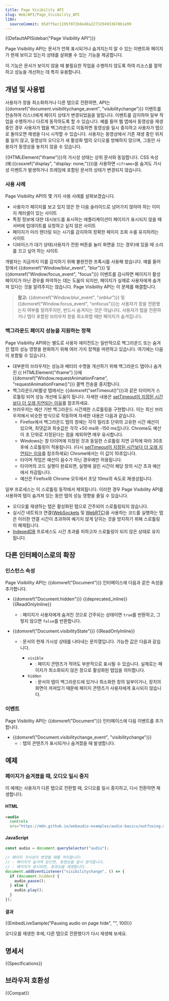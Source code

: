 ```yaml
---
title: Page Visibility API
slug: Web/API/Page_Visibility_API
l10n:
  sourceCommit: 95dff5ec1195f072b8e48a2273294933670b1e99
---
```


{{DefaultAPISidebar("Page Visibility API")}}

Page Visibility API는 문서가 언제 표시되거나 숨겨지는지 알 수 있는 이벤트와 페이지가 현재 보이고 있는지 상태를 살펴볼 수 있는 기능을 제공합니다.

이 기능은 문서가 보이지 않을 때 불필요한 작업을 수행하지 않도록 하여 리소스를 절약하고 성능을 개선하는 데 특히 유용합니다.

## 개념 및 사용법

사용자가 창을 최소화하거나 다른 탭으로 전환하면, API는 {{domxref("document.visibilitychange_event", "visibilitychange")}} 이벤트를 전송하여 리스너에게 페이지 상태가 변경되었음을 알립니다. 이벤트를 감지하여 일부 작업을 수행하거나 다르게 동작하도록 할 수 있습니다. 예를 들어 웹 앱에서 동영상을 재생 중인 경우 사용자가 탭을 백그라운드로 이동하면 동영상을 일시 중지하고 사용자가 탭으로 돌아오면 재생을 다시 시작할 수 있습니다. 사용자는 동영상에서 기존 재생 중인 위치를 잃지 않고, 동영상의 오디오가 새 활성화 탭의 오디오를 방해하지 않으며, 그동안 사용자가 동영상을 놓치지 않을 수 있습니다.

{{HTMLElement("iframe")}}의 가시성 상태는 상위 문서와 동일합니다. CSS 속성(예:{{cssxref("display", "display: none;")}})을 사용하면 `<iframe>`을 숨겨도 가시성 이벤트가 발생하거나 프레임에 포함된 문서의 상태가 변경되지 않습니다.

### 사용 사례

Page Visibility API의 몇 가지 사용 사례를 살펴보겠습니다.

- 사용자가 페이지를 보고 있지 않은 한 다음 슬라이드로 넘어가지 않아야 하는 이미지 캐러셀이 있는 사이트
- 특정 정보에 대한 대시보드를 표시하는 애플리케이션이 페이지가 표시되지 않을 때 서버에 업데이트를 요청하고 싶지 않은 사이트
- 페이지가 미리 렌더링 되는 시기를 감지하여 정확한 페이지 조회 수를 유지하려는 사이트
- 디바이스가 대기 상태(사용자가 전원 버튼을 눌러 화면을 끄는 경우)에 있을 때 소리를 끄고 싶어 하는 사이트

개발자는 지금까지 이를 감지하기 위해 불완전한 프록시를 사용해 왔습니다. 예를 들어 창에서 {{domxref("Window/blur_event", "blur")}} 및 {{domxref("Window/focus_event", "focus")}} 이벤트를 감시하면 페이지가 활성 페이지가 아닌 경우를 파악하는 데는 도움이 되지만, 페이지가 실제로 사용자에게 숨겨져 있다는 것을 알려주지는 않습니다. Page Visibility API는 이 문제를 해결합니다.

> **참고:** {{domxref("Window.blur_event", "onblur")}} 및 {{domxref("Window.focus_event", "onfocus")}}는 사용자가 창을 전환했는지 여부를 알려주지만, 반드시 숨겨지는 것은 아닙니다. 사용자가 탭을 전환하거나 탭이 포함된 브라우저 창을 최소화할 때만 페이지가 숨겨집니다.

### 백그라운드 페이지 성능을 지원하는 정책

Page Visibility API와는 별도로 사용자 에이전트는 일반적으로 백그라운드 또는 숨겨진 탭의 성능 영향을 완화하기 위해 여러 가지 정책을 마련하고 있습니다. 여기에는 다음이 포함될 수 있습니다.

- 대부분의 브라우저는 성능과 배터리 수명을 개선하기 위해 백그라운드 탭이나 숨겨진 {{ HTMLElement("iframe") }}에 {{domxref("Window.requestAnimationFrame", "requestAnimationFrame()")}} 콜백 전송을 중지합니다.
- 백그라운드/비활성 탭에서는 {{domxref("setTimeout()")}}과 같은 타이머가 스로틀링 되어 성능 개선에 도움이 됩니다. 자세한 내용은 [setTimeout이 지정된 시간보다 더 오래 지연되는 이유](/ko/docs/Web/API/setTimeout#reasons_for_delays_longer_than_specified)를 참조하세요.
- 브라우저는 예산 기반 백그라운드 시간제한 스로틀링을 구현합니다. 이는 최신 브라우저에서 비슷한 방식으로 작동하며 자세한 내용은 다음과 같습니다.
  - Firefox에서 백그라운드 탭의 창에는 각각 밀리초 단위의 고유한 시간 예산이 있으며, 최댓값과 최솟값은 각각 +50 ms와 -150 ms입니다. Chrome도 예산이 초 단위로 지정된다는 점을 제외하면 매우 유사합니다.
  - Windows는 창 타이머에 지정된 것과 동일한 스로틀링 지연 규칙에 따라 30초 후에 스로틀링이 적용됩니다. (다시 [setTimeout이 지정된 시간보다 더 오래 지연되는 이유](/ko/docs/Web/API/setTimeout#reasons_for_delays_longer_than_specified)를 참조하세요) Chrome에서는 이 값이 10초입니다.
  - 타이머 작업은 예산이 음수가 아닌 경우에만 허용됩니다.
  - 타이머의 코드 실행이 완료되면, 실행에 걸린 시간이 해당 창의 시간 초과 예산에서 차감됩니다.
  - 예산은 Firefox와 Chrome 모두에서 초당 10ms의 속도로 재생성됩니다.

일부 프로세스는 이 스로틀링 동작에서 제외됩니다. 이러한 경우 Page Visibility API를 사용하여 탭이 숨겨져 있는 동안 탭의 성능 영향을 줄일 수 있습니다.

- 오디오를 재생하는 탭은 활성화된 탭으로 간주되어 스로틀링되지 않습니다.
- 실시간 네트워크 연결([WebSockets](/ko/docs/Web/API/WebSockets_API) 및 [WebRTC](/ko/docs/Web/API/WebRTC_API))을 사용하는 코드를 실행하는 탭은 이러한 연결 시간이 초과하여 예기치 않게 닫히는 것을 방지하기 위해 스로틀링이 해제됩니다.
- [IndexedDB](/ko/docs/Web/API/IndexedDB_API) 프로세스도 시간 초과를 피하고자 스로틀링이 되지 않은 상태로 유지됩니다.

## 다른 인터페이스로의 확장

### 인스턴스 속성

Page Visibility API는 {{domxref("Document")}} 인터페이스에 다음과 같은 속성을 추가합니다.

- {{domxref("Document.hidden")}} {{deprecated_inline}} {{ReadOnlyInline}}
  - : 페이지가 사용자에게 숨겨진 것으로 간주되는 상태이면 `true`를 반환하고, 그렇지 않으면 `false`를 반환합니다.
- {{domxref("Document.visibilityState")}} {{ReadOnlyInline}}

  - : 문서의 현재 가시성 상태를 나타내는 문자열입니다. 가능한 값은 다음과 같습니다.

    - `visible`
      - : 페이지 콘텐츠가 적어도 부분적으로 표시될 수 있습니다. 실제로는 페이지가 최소화되지 않은 창으로 활성화된 탭임을 의미합니다.
    - `hidden`
      - : 문서의 탭이 백그라운드에 있거나 최소화한 창의 일부이거나, 장치의 화면이 꺼져있기 때문에 페이지 콘텐츠가 사용자에게 표시되지 않습니다.

### 이벤트

Page Visibility API는 {{domxref("Document")}} 인터페이스에 다음 이벤트를 추가합니다.

- {{domxref("Document.visibilitychange_event", "visibilitychange")}}
  - : 탭의 콘텐츠가 표시되거나 숨겨졌을 때 발생합니다.

## 예제

### 페이지가 숨겨졌을 때, 오디오 일시 중지

이 예제는 사용자가 다른 탭으로 전환할 때, 오디오를 일시 중지하고, 다시 전환하면 재생합니다.

#### HTML

```html
<audio
  controls
  src="https://mdn.github.io/webaudio-examples/audio-basics/outfoxing.mp3"></audio>
```

#### JavaScript

```js
const audio = document.querySelector("audio");

// 페이지 가시성이 변경될 때를 처리합니다:
// - 페이지가 숨겨져 있으면, 동영상을 일시 정지합니다.
// - 페이지가 표시되면, 동영상을 재생합니다.
document.addEventListener("visibilitychange", () => {
  if (document.hidden) {
    audio.pause();
  } else {
    audio.play();
  }
});
```

#### 결과

{{EmbedLiveSample("Pausing audio on page hide", "", 100)}}

오디오를 재생한 후에, 다른 탭으로 전환했다가 다시 재생해 보세요.

## 명세서

{{Specifications}}

## 브라우저 호환성

{{Compat}}
